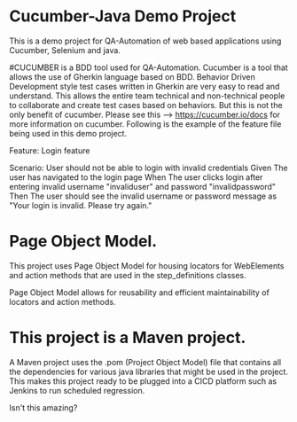 # Cucumber-Java Demo Project
This is a demo project for QA-Automation of web based applications using Cucumber, Selenium and java.

#CUCUMBER is a BDD tool used for QA-Automation.
Cucumber is a tool that allows the use of Gherkin language based on BDD.
Behavior Driven Development style test cases written in Gherkin are very easy to read
and understand. This allows the entire team technical and non-technical people to collaborate
and create test cases based on behaviors. 
But this is not the only benefit of cucumber. Please see this --> https://cucumber.io/docs for more information on cucumber.
Following is the example of the feature file being used in this demo project.


Feature: Login feature

Scenario: User should not be able to login with invalid credentials
    Given The user has navigated to the login page
    When The user clicks login after entering invalid username "invaliduser" and password "invalidpassword"
    Then The user should see the invalid username or password message as "Your login is invalid. Please try again."
    

# Page Object Model.
This project uses Page Object Model for housing locators for WebElements and action methods that are used in the step_definitions classes.

Page Object Model allows for reusability and efficient maintainability of locators and action methods.

# This project is a Maven project. 
A Maven project uses the .pom (Project Object Model) file that contains all the dependencies for various java libraries that might be used in the project. This makes this project ready to be plugged into a CICD platform such as Jenkins to run scheduled regression.

Isn't this amazing?

